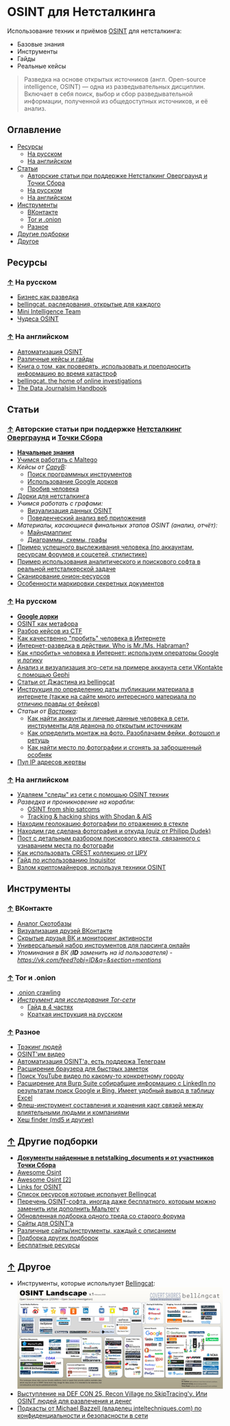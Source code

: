 # OSINT для Нетсталкинга

Использование техник и приёмов [OSINT](https://ru.wikipedia.org/wiki/OSINT) для нетсталкинга: 
- Базовые знания
- Инструменты
- Гайды
- Реальные кейсы

> Разведка на основе открытых источников (англ. Open-source intelligence, OSINT) — одна из разведывательных дисциплин. Включает в себя поиск, выбор и сбор разведывательной информации, полученной из общедоступных источников, и её анализ.


## Оглавление

- [Ресурсы](#Ресурсы)
  - [На русском](#-На-русском)
  - [На английском](#-На-английском)
- [Статьи](#Статьи)
  - [Авторские статьи при поддержке Нетсталкинг Оверграунд и Точки Сбора](#-Авторские-статьи-при-поддержке-Нетсталкинг-Оверграунд-и-Точки-Сбора)
  - [На русском](#-На-русском-1)
  - [На английском](#-На-английском-1)
- [Инструменты](#Инструменты)
  - [ВКонтакте](#-ВКонтакте)
  - [Tor и .onion](#-tor-и-onion)
  - [Разное](#-Разное)
- [Другие подборки](#-Другие-подборки)
- [Другое](#-Другое)


## Ресурсы

### [↑](#Оглавление) На русском

- [Бизнес как разведка](http://hrazvedka.ru)
- [bellingcat. раследования, открытые для каждого](https://ru.bellingcat.com)
- [Mini Intelligence Team](http://minteam.pw/)
- [Чудеса OSINT](https://t.me/russianosint)

### [↑](#Оглавление) На английском

- [Автоматизация OSINT](http://www.automatingosint.com/blog/)
- [Различные кейсы и гайды](https://exposingtheinvisible.org/)
- [Книга о том, как проверять, использовать и преподносить информацию во время катастроф](http://verificationhandbook.com/)
- [bellingcat. the home of online investigations](https://www.bellingcat.com/)
- [The Data Journalsim Handbook](https://datajournalismhandbook.org/)


## Статьи

### [↑](#Оглавление) Авторские статьи при поддержке [Нетсталкинг Оверграунд](https://vk.com/netover) и [Точки Сбора](https://t.me/netstalking)

- [**Начальные знания**](http://telegra.ph/OSINT-chto-ehto-i-chem-nam-polezno-06-24)
- [Учимся работать с Maltego](http://telegra.ph/Maltego-priruchaem-12-29)
- _Кейсы от [CapyB](https://t.me/Capy_B):_
  - [Поиск программных инструментов](http://telegra.ph/Pyatiminutnyj-kejs-po-OSINT-1-01-16)
  - [Использование Google дорков](http://telegra.ph/Pyatiminutnyj-kejs-po-OSINT-2-01-16)
  - [Пробив человека](http://telegra.ph/Pyatiminutnyj-kejs-po-OSINT-3-03-12)
- [Дорки для нетсталкинга](http://telegra.ph/Dorki-dlya-netstalkinga-11-15)
- _Учимся работать с графами:_
  - [Визуализация данных OSINT](http://telegra.ph/Rabota-s-grafami-ch1-Vizualizaciya-dannyh-OSINT-04-28)
  - [Поведенческий анализ веб приложения](http://telegra.ph/Rabota-s-grafami-ch2-Povedencheskij-analiz-veb-prilozheniya-04-28)
- _Материалы, касающиеся финальных этапов OSINT (анализ, отчёт):_
  - [Майндмаппинг](http://telegra.ph/Majndmapping-Nashi-znaniya-samye-krasivye-07-15)
  - [Диаграммы, схемы, графы](http://telegra.ph/Diagrammy-shemy-grafy-10-30)
- [Пример успешного выслеживания человека (по аккаунтам, ресурсам форумов и соцсетей, стилистике)](http://telegra.ph/Delo-Bogatova-Kto-takoj-Ajrat-Bashirov-05-02)
- [Пример использования аналитического и поискового софта в реальной нетсталкерской задаче](http://telegra.ph/Oni-vam-ne-novosti-04-16)
- [Сканирование онион-ресурсов](https://t.me/joinchat/AAAAAEmzkfIyn_sWn8oWNQ)
- [Особенности маркировки секретных документов ](https://telegra.ph/O-sekretnyh-dokumentah-01-13)

### [↑](#Оглавление) На русском

- [**Google дорки**](https://habrahabr.ru/post/283210/)
- [OSINT как метафора](https://kiwibyrd.org/2014/12/03/1415/)
- [Разбор кейсов из CTF](https://habrahabr.ru/post/338078/)
- [Как качественно "пробить" человека в Интернете](https://habrahabr.ru/company/echelon/blog/319334/)
- [Интернет-разведка в действии. Who is Mr./Ms. Habraman?](https://habrahabr.ru/company/echelon/blog/320270/)
- [Как «пробить» человека в Интернет: используем операторы Google и логику](https://habrahabr.ru/company/echelon/blog/321754/)
- [Анализ и визуализация эго-сети на примере аккаунта сети VKontakte с помощью Gephi](https://rcsoc.spbu.ru/v-pomoshch-polzovatelyam/433-gephi-analiz-i-vizualizatsiya-ego-seti-na-primere-akkaunta-vkontakte-vk-com.html)
- [Статьи от Джастина из bellingcat](https://ru.bellingcat.com/author/justin-seitz/)
- [Инструкция по определению даты публикации материала в интернете (также на сайте много интересного материала по отличию правды от фейков)](https://www.stopfake.org/kak-uznat-datu-publikatsii-materialov-v-internete/)
- _Статьи от [Вастрика](https://vas3k.ru):_
  - [Как найти аккаунты и личные данные человека в сети, инструменты для деанона по открытым источникам](http://vas3k.ru/blog/389/)
  - [Как определить монтаж на фото. Разоблачаем фейки, фотошоп и ретушь](http://vas3k.ru/blog/390/)
  - [Как найти место по фотографии и сгонять за заброшенный особняк](http://vas3k.ru/blog/388/)
- [Пул IP адресов жертвы](http://telegra.ph/YA-tvoj-IP-vychislyu-03-03)

### [↑](#Оглавление) На английском

- [Удаляем "следы" из сети с помощью OSINT техник](https://www.learnallthethings.net/blog/2018/1/23/opting-out-like-a-boss-the-osint-way)
- _Разведка и проникновение на корабли:_
  - [OSINT from ship satcoms](https://www.pentestpartners.com/security-blog/osint-from-ship-satcoms/)
  - [Tracking & hacking ships with Shodan & AIS](https://www.pentestpartners.com/security-blog/tracking-hacking-ships-with-shodan-ais/)
- [Находим геолокацию фотографии по отражению в стекле](https://ioactive.com/glass-reflections-in-pictures-osint-more-accurate-location/)
- [Находим где сделана фотография и откуда (quiz от Philipp Dudek)](https://medium.com/@sector035/quiztime-the-one-that-got-me-started-5a522c76bc89)
- [Пост с детальным разбором поискового квеста, связанного с узнаванием места по фотографи](https://medium.com/@sector035/quiztime-february-28-2018-5a30deeaf4a6)
- [Как использовать CREST коллекцию от ЦРУ](http://www.thephora.net/forum/showthread.php?t=118095)
- [Гайд по использованию Inquisitor](https://penafieljlm.com/2017/07/14/inquisitor/#inquisitor)
- [Взлом криптомайнеров, используя техники OSINT](https://medium.com/@s3yfullah/hacking-cryptocurrency-miners-with-osint-techniques-677bbb3e0157)


## Инструменты

### [↑](#Оглавление) ВКонтакте

- [Аналог Скотобазы](http://bazaman.ru/)
- [Визуализация друзей ВКонтакте](https://www.yasiv.com/vk)
- [Скрытые друзья ВК и мониторинг активности](https://220vk.com/)
- [Универсальный набор инструментов для парсинга онлайн](https://vk.barkov.net/)
- _Упоминания в ВК (**ID** заменить на id пользователя) - https://vk.com/feed?obj=ID&q=&section=mentions_

### [↑](#Оглавление) Tor и .onion

- [.onion crawling](https://github.com/DedSecInside/TorBoT)
- _[Инструмент для исследования Tor-сети](https://github.com/s-rah/onionscan)_
  - [Гайд в 4 частях](https://github.com/BaltimoreChad/pyOnionScan)
  - [Краткая инструкция на русском](https://codeby.net/forum/threads/onionscan.60969/)

### [↑](#Оглавление) Разное

- [Трэкинг людей](https://github.com/boxug/trape)
- [OSINT'им видео](http://www.invid-project.eu/tools-and-services/invid-verification-plugin/)
- [Автоматизация OSINT'а, есть поддержа Телеграм](https://github.com/Te-k/harpoon)
- [Расширение браузера для быстрых заметок](https://mozgi.net/HowTo)
- [Поиск YouTube видео по какому-то конкретному городу](http://youtube.github.io/geo-search-tool/search.html)
- [Расширение для Burp Suite собирабщие информацию с LinkedIn по результатам поиск Google и Bing. Имеет удобный вывод в таблицу Excel](https://github.com/clr2of8/GatherContacts)
- [Флеш-инструмент составления и хранения карт связей между влиятельными людьми и компаниями](http://www.theyrule.net/)
- [Хеш finder (md5 и другие)](http://finder.insidepro.team/)


## [↑](#Оглавление) Другие подборки

- **[Документы найденные в netstalking_documents и от участников Точки Сбора](https://yadi.sk/d/kRpGIR6U3VgmeM)**
- [Awesome Osint](https://github.com/jivoi/awesome-osint)
- [Awesome Osint [2]](https://github.com/Ph055a/awesome_osint)
- [Links for OSINT](http://www.onstrat.com/osint/)
- [Список ресурсов которые испольует Bellingcat](https://docs.google.com/document/d/1BfLPJpRtyq4RFtHJoNpvWQjmGnyVkfE2HYoICKOGguA/edit#)
- [Перечень OSINT-софта, иногда даже бесплатного, которым можно заменить или дополнить Мальтегу](https://pastebin.com/gzELdhgG)
- [Обновленная подборка одного треда со старого форума](https://cryptpad.fr/pad/#/1/view/qigKGaKaCcaVWmUcVCb-6w/KOWWSMpbJwB4CuzPyh0jWIRy3S7MXGqXHiMI5WMMwUQ/)
- [Сайты для OSINT'а](https://midasearch.org/osint-websites/)
- [Различные сайты/инструменты, каждый с описанием](https://tomokodiscovery.com/free-tools-osint-socmint-dark-web-darknet-tor-bitcoin/)
- [Подборка других подборок](https://drive.google.com/drive/folders/0BwyWDQ59jRVGMFp3UnBfeUEzanM)
- [Бесплатные ресурсы](https://www.toddington.com/resources/)


## [↑](#Оглавление) Другое

- Инструменты, которые испольлузет [Bellingcat](https://www.bellingcat.com/):
[![OSINT Landscape](7b029189dc5caa545a167.png "Инструменты, которые испольлузет Bellingcat")](https://raw.githubusercontent.com/S0Ulle33/netstalking-osint/master/7b029189dc5caa545a167.png)
- [Выступление на DEF CON 25, Recon Village по SkipTracing'у. Или OSINT людей для развлечения и денег](http://www.youtube.com/watch?feature=player_embedded&v=uBy2N0NmS2o)
- [Подкасты от Michael Bazzell (владелец inteltechniques.com) по конфиденциальности и безопасности в сети](https://inteltechniques.com/podcast.html)

